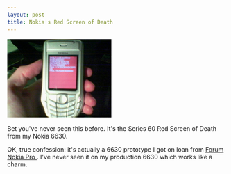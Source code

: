 ```yaml
---
layout: post
title: Nokia's Red Screen of Death 
---
```

<div class="floating_right"><a href="/weblog/images/2005/2005-04-14-redscreen.jpg"><img src="/weblog/images/2005/2005-04-14-redscreen-small.jpg" /></a></div><p>Bet you've never seen this before. It's the Series 60 Red Screen of Death from my Nokia 6630. </p><p>OK, true confession: it's actually a 6630 prototype I got on loan from <a href="https://pro.forum.nokia.com/">Forum Nokia Pro </a>. I've never seen it on my production 6630 which works like a charm. </p>
